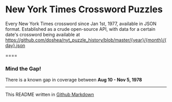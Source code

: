 # New York Times Crossword Puzzles

Every New York Times crossword since Jan 1st, 1977, available in JSON format.
Established as a crude open-source API, with data for a certain date's crossword being available at https://github.com/doshea/nyt_puzzle_history/blob/master/{year}/{month}/{day}.json



====

### Mind the Gap!
There is a known gap in coverage between **Aug 10 - Nov 5, 1978**

---
This README written in [Github Markdown](https://github.com/adam-p/markdown-here/wiki/Markdown-Cheatsheet)
